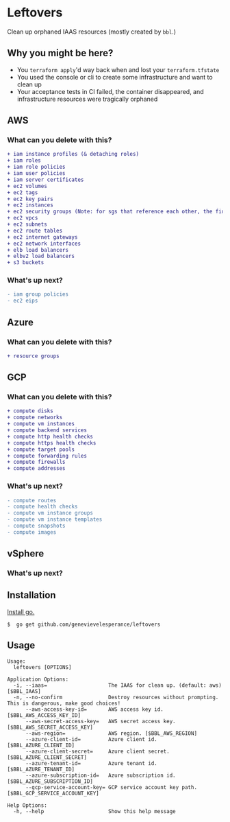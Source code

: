 # Leftovers

Clean up orphaned IAAS resources (mostly created by `bbl`.)

## Why you might be here?
- You `terraform apply`'d way back when and lost your `terraform.tfstate`
- You used the console or cli to create some infrastructure and want to clean up
- Your acceptance tests in CI failed, the container disappeared, and
infrastructure resources were tragically orphaned

## AWS
### What can you delete with this?

```diff
+ iam instance profiles (& detaching roles)
+ iam roles
+ iam role policies
+ iam user policies
+ iam server certificates
+ ec2 volumes
+ ec2 tags
+ ec2 key pairs
+ ec2 instances
+ ec2 security groups (Note: for sgs that reference each other, the first pass will delete the references. Run through a second time.)
+ ec2 vpcs
+ ec2 subnets
+ ec2 route tables
+ ec2 internet gateways
+ ec2 network interfaces
+ elb load balancers
+ elbv2 load balancers
+ s3 buckets
```

### What's up next?

```diff
- iam group policies
- ec2 eips
```

## Azure
### What can you delete with this?

```diff
+ resource groups
```

## GCP
### What can you delete with this?

```diff
+ compute disks
+ compute networks
+ compute vm instances
+ compute backend services
+ compute http health checks
+ compute https health checks
+ compute target pools
+ compute forwarding rules
+ compute firewalls
+ compute addresses
```
### What's up next?

```diff
- compute routes
- compute health checks
- compute vm instance groups
- compute vm instance templates
- compute snapshots
- compute images
```

## vSphere
### What's up next?

## Installation

[Install go.](https://golang.org/doc/install)

```
$  go get github.com/genevievelesperance/leftovers
```

## Usage

```
Usage:
  leftovers [OPTIONS]

Application Options:
  -i, --iaas=                    The IAAS for clean up. (default: aws) [$BBL_IAAS]
  -n, --no-confirm               Destroy resources without prompting. This is dangerous, make good choices!
      --aws-access-key-id=       AWS access key id. [$BBL_AWS_ACCESS_KEY_ID]
      --aws-secret-access-key=   AWS secret access key. [$BBL_AWS_SECRET_ACCESS_KEY]
      --aws-region=              AWS region. [$BBL_AWS_REGION]
      --azure-client-id=         Azure client id. [$BBL_AZURE_CLIENT_ID]
      --azure-client-secret=     Azure client secret. [$BBL_AZURE_CLIENT_SECRET]
      --azure-tenant-id=         Azure tenant id. [$BBL_AZURE_TENANT_ID]
      --azure-subscription-id=   Azure subscription id. [$BBL_AZURE_SUBSCRIPTION_ID]
      --gcp-service-account-key= GCP service account key path. [$BBL_GCP_SERVICE_ACCOUNT_KEY]

Help Options:
  -h, --help                     Show this help message
```

